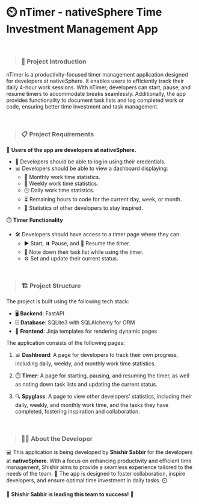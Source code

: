 # ⏲️ nTimer - nativeSphere Time Investment Management App

<br>

> ### 📖 Project Introduction
nTimer is a productivity-focused timer management application designed for developers at nativeSphere. It enables users to efficiently track their daily 4-hour work sessions. With nTimer, developers can start, pause, and resume timers to accommodate breaks seamlessly. Additionally, the app provides functionality to document task lists and log completed work or code, ensuring better time investment and task management.

<br>

> ### 📋 Project Requirements

👥 **Users of the app are developers at nativeSphere.**

- 🔑 Developers should be able to log in using their credentials.
- 📊 Developers should be able to view a dashboard displaying:
    - 📅 Monthly work time statistics.
    - 📆 Weekly work time statistics.
    - 🕒 Daily work time statistics.
    - ⏳ Remaining hours to code for the current day, week, or month.
    - 🌟 Statistics of other developers to stay inspired.

⏱️ **Timer Functionality**

- 🛠️ Developers should have access to a timer page where they can:
    - ▶️ Start, ⏸️ Pause, and 🔄 Resume the timer.
    - 📝 Note down their task list while using the timer.
    - ⚙️ Set and update their current status.

<br>

> ### 🏗️ Project Structure

The project is built using the following tech stack:

- 🖥️ **Backend**: FastAPI
- 🗄️ **Database**: SQLite3 with SQLAlchemy for ORM
- 🎨 **Frontend**: Jinja templates for rendering dynamic pages

The application consists of the following pages:

1. 📊 **Dashboard**: A page for developers to track their own progress, including daily, weekly, and monthly work time statistics.

2. ⏱️ **Timer**: A page for starting, pausing, and resuming the timer, as well as noting down task lists and updating the current status.

3. 🔍 **Spyglass**: A page to view other developers' statistics, including their daily, weekly, and monthly work time, and the tasks they have completed, fostering inspiration and collaboration.


<br>

> ### 👨‍💻 About the Developer

💻 This application is being developed by **Shishir Sabbir** for the developers at **nativeSphere**. With a focus on enhancing productivity and efficient time management, Shishir aims to provide a seamless experience tailored to the needs of the team. 🌟 The app is designed to foster collaboration, inspire developers, and ensure optimal time investment in daily tasks. ⏲️

🚀 **Shishir Sabbir is leading this team to success!** 🌟